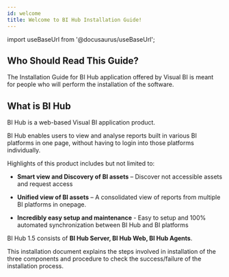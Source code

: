 ```yaml
---
id: welcome
title: Welcome to BI Hub Installation Guide!
---
```

import useBaseUrl from '@docusaurus/useBaseUrl';

## Who Should Read This Guide?

The Installation Guide for BI Hub application offered by Visual BI is meant for people who will perform the installation of the software.

## What is BI Hub

BI Hub is a web-based Visual BI application product.

BI Hub enables users to view and analyse reports built in various BI platforms in one page, without having to login into those platforms individually. 

Highlights of this product includes but not limited to:

* **Smart view and Discovery of BI assets** – Discover not accessible assets and request access

* **Unified view of BI assets** – A consolidated view of reports from multiple BI platforms in onepage.

* **Incredibly easy setup and maintenance** - Easy to setup and 100% automated synchronization between BI Hub and BI platforms

BI Hub 1.5 consists of **BI Hub Server, BI Hub Web, BI Hub Agents**.

This installation document explains the steps involved in installation of the three components and procedure to check the success/failure of the installation process.